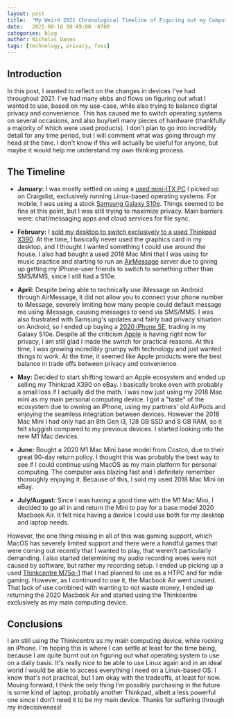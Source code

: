 ```yaml
---
layout: post
title:  "My Weird 2021 Chronological Timeline of Figuring out my Computing Devices"
date:   2021-08-16 08:49:00 -0700
categories: blog
author: Nicholas Danes
tags: [technology, privacy, foss]
---
```


## Introduction

In this post, I wanted to reflect on the changes in devices I've had throughout 2021. I've had many ebbs and flows on figuring out what I wanted to use, based on my use-case, while also trying to balance digital privacy and convenience. This has caused me to switch operating systems on several occasions, and also buy/sell many pieces of hardware (thankfully a majority of which were used products). I don't plan to go into incredibly detail for any time period, but I will comment what was going through my head at the time. I don't know if this will actually be useful for anyone, but maybe it would help me understand my own thinking process. 

## The Timeline

* **January:** I was mostly settled on using a [used mini-ITX PC](/blog/2021/01/03/mydesksetup-jan2021/) I picked up on Craigslist, exclusively running Linux-based operating systems. For mobile, I was using a stock [Samsung Galaxy S10e](/blog/2021/01/15/whats-on-my-phone-jan2021/). Things seemed to be fine at this point, but I was still trying to maximize privacy. Main barriers were: chat/messaging apps and cloud services for file sync.  

* **February:** I [sold my desktop to switch exclusively to a used Thinkpad X390](/blog/2021/02/06/desktop-to-laptop/). At the time, I basically never used the graphics card in my desktop, and I thought I wanted something I could use around the house. I also had bought a used 2018 Mac Mini that I was using for music practice and starting to run an [AirMessage](/blog/2021/02/02/privacy-fatigue/) server due to giving up getting my iPhone-user friends to switch to something other than SMS/MMS, since I still had a S10e.  

* **April:** Despite being able to technically use iMessage on Android through AirMessage, it did not allow you to connect your phone number to iMessage, severely limiting how many people could default message me using iMessage, causing messages to send via SMS/MMS. I was also frustrated with Samsung's updates and fairly bad privacy situation on Android, so I ended up buying a [2020 iPhone SE](/blog/2021/05/07/switched-to-iphone/), trading in my Galaxy S10e. Despite all the criticism [Apple](https://www.eff.org/deeplinks/2021/08/if-you-build-it-they-will-come-apple-has-opened-backdoor-increased-surveillance) is having right now for privacy, I am still glad I made the switch for practical reasons. At this time, I was growing incredibly grumpy with technology and just wanted things *to work*. At the time, it seemed like Apple products were the best balance in trade offs between privacy and convenience.

* **May:** Decided to start shifting toward an Apple ecosystem and ended up selling my Thinkpad X390 on eBay. I basically broke even with probably a small loss if I actually did the math. I was now just using my 2018 Mac mini as my main personal computing device. I got a "taste" of the ecosystem due to owning an iPhone, using my partners' old AirPods and enjoying the seamless integration between devices. However the 2018 Mac Mini I had only had an 8th Gen i3, 128 GB SSD and 8 GB RAM, so it felt sluggish compared to my previous devices. I started looking into the new M1 Mac devices.

* **June:** Bought a 2020 M1 Mac Mini base model from Costco, due to their great 90-day return policy. I thought this was probably the best way to see if I could continue using MacOS as my main platform for personal computing. The computer was blazing fast and I definitely remember thoroughly enjoying it. Because of this, I sold my used 2018 Mac Mini on eBay.

* **July/August:** Since I was having a good time with the M1 Mac Mini, I decided to go all in and return the Mini to pay for a base model 2020 Macbook Air. It felt nice having a device I could use both for my desktop and laptop needs. 

However, the one thing missing in all of this was gaming support, which MacOS has severely limited support and there were a handful games that were coming out recently that I wanted to play, that weren't particularly demanding. I also started determining my audio recording woes were not caused by software, but rather my recording setup. I ended up picking up a used [Thinkcentre M75q-1](/uses) that I had planned to use as a HTPC and for indie gaming. However, as I continued to use it, the Macbook Air went unused. That lack of use combined with wanting to not waste money, I ended up returning the 2020 Macbook Air and started using the Thinkcentre exclusively as my main computing device.  

## Conclusions

I am still using the Thinkcentre as my main computing device, while rocking an iPhone. I'm hoping this is where I can settle at least for the time being, because I am quite burnt out on figuring out what operating system to use on a daily basis. It's really nice to be able to use Linux again and in an ideal world I would be able to access everything I need on a Linux-based OS. I know that's not practical, but I am okay with the tradeoffs, at least for now. Moving forward, I think the only thing I'm possibly purchasing in the future is some kind of laptop, probably another Thinkpad, albeit a less powerful one since I don't need it to be my main device. Thanks for suffering through my indecisiveness!  

